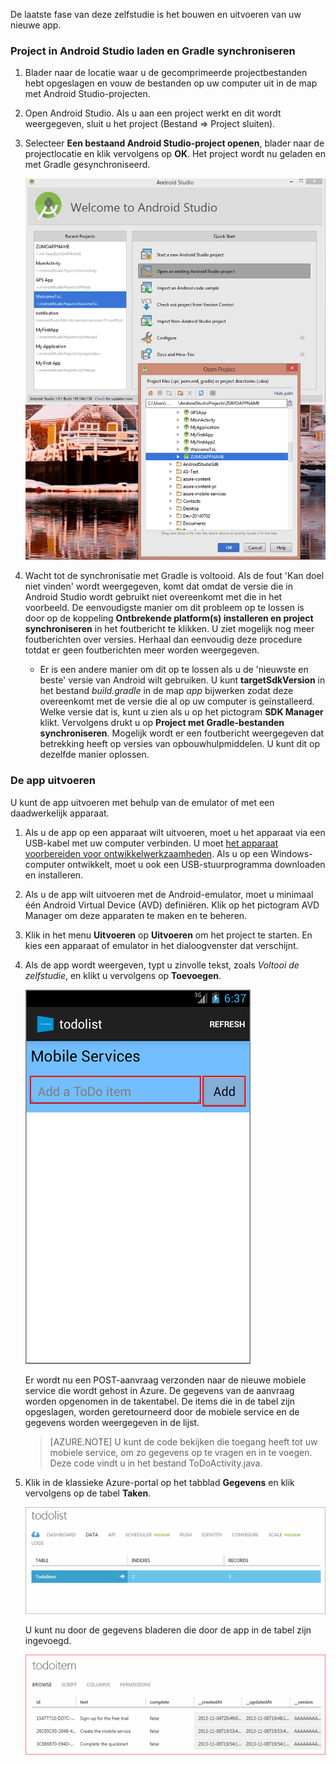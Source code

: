 De laatste fase van deze zelfstudie is het bouwen en uitvoeren van uw nieuwe app.

### Project in Android Studio laden en Gradle synchroniseren

1. Blader naar de locatie waar u de gecomprimeerde projectbestanden hebt opgeslagen en vouw de bestanden op uw computer uit in de map met Android Studio-projecten.

2. Open Android Studio. Als u aan een project werkt en dit wordt weergegeven, sluit u het project (Bestand => Project sluiten).

3. Selecteer **Een bestaand Android Studio-project openen**, blader naar de projectlocatie en klik vervolgens op **OK**. Het project wordt nu geladen en met Gradle gesynchroniseerd.

    ![](./media/mobile-services-android-get-started/android-studio-import-project.png)

4. Wacht tot de synchronisatie met Gradle is voltooid. Als de fout 'Kan doel niet vinden' wordt weergegeven, komt dat omdat de versie die in Android Studio wordt gebruikt niet overeenkomt met die in het voorbeeld. De eenvoudigste manier om dit probleem op te lossen is door op de koppeling **Ontbrekende platform(s) installeren en project synchroniseren** in het foutbericht te klikken. U ziet mogelijk nog meer foutberichten over versies. Herhaal dan eenvoudig deze procedure totdat er geen foutberichten meer worden weergegeven.
    - Er is een andere manier om dit op te lossen als u de 'nieuwste en beste' versie van Android wilt gebruiken. U kunt **targetSdkVersion** in het bestand *build.gradle* in de map *app* bijwerken zodat deze overeenkomt met de versie die al op uw computer is geïnstalleerd. Welke versie dat is, kunt u zien als u op het pictogram **SDK Manager** klikt. Vervolgens drukt u op **Project met Gradle-bestanden synchroniseren**. Mogelijk wordt er een foutbericht weergegeven dat betrekking heeft op versies van opbouwhulpmiddelen. U kunt dit op dezelfde manier oplossen.

### De app uitvoeren

U kunt de app uitvoeren met behulp van de emulator of met een daadwerkelijk apparaat.

1. Als u de app op een apparaat wilt uitvoeren, moet u het apparaat via een USB-kabel met uw computer verbinden. U moet [het apparaat voorbereiden voor ontwikkelwerkzaamheden](https://developer.android.com/training/basics/firstapp/running-app.html). Als u op een Windows-computer ontwikkelt, moet u ook een USB-stuurprogramma downloaden en installeren.

2. Als u de app wilt uitvoeren met de Android-emulator, moet u minimaal één Android Virtual Device (AVD) definiëren. Klik op het pictogram AVD Manager om deze apparaten te maken en te beheren.

3. Klik in het menu **Uitvoeren** op **Uitvoeren** om het project te starten. En kies een apparaat of emulator in het dialoogvenster dat verschijnt.

4. Als de app wordt weergeven, typt u zinvolle tekst, zoals _Voltooi de zelfstudie_, en klikt u vervolgens op **Toevoegen**.

    ![](./media/mobile-services-android-get-started/mobile-quickstart-startup-android.png)

    Er wordt nu een POST-aanvraag verzonden naar de nieuwe mobiele service die wordt gehost in Azure. De gegevens van de aanvraag worden opgenomen in de takentabel. De items die in de tabel zijn opgeslagen, worden geretourneerd door de mobiele service en de gegevens worden weergegeven in de lijst.

    > [AZURE.NOTE] U kunt de code bekijken die toegang heeft tot uw mobiele service, om zo gegevens op te vragen en in te voegen. Deze code vindt u in het bestand ToDoActivity.java.

8. Klik in de klassieke Azure-portal op het tabblad **Gegevens** en klik vervolgens op de tabel **Taken**.

    ![](./media/mobile-services-android-get-started/mobile-data-tab1.png)

    U kunt nu door de gegevens bladeren die door de app in de tabel zijn ingevoegd.

    ![](./media/mobile-services-android-get-started/mobile-data-browse.png)



<!--HONumber=Aug16_HO4-->


